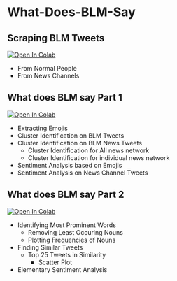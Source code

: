 # What-Does-BLM-Say
## Scraping BLM Tweets

[![Open In Colab](https://colab.research.google.com/assets/colab-badge.svg)](https://colab.research.google.com/drive/1kl2d0Hd8lBDPtgEYfosLHHGNZsJP82Ge?usp=sharing)

  - From Normal People
  - From News Channels

## What does BLM say Part 1

[![Open In Colab](https://colab.research.google.com/assets/colab-badge.svg)](https://colab.research.google.com/drive/1uJGS9bT9j_2w-WlcKmzFJijFPprSN07D?usp=sharing)

  - Extracting Emojis
  - Cluster Identification on BLM Tweets
  - Cluster Identification on BLM News Tweets
    - Cluster Identification for All news network
    - Cluster Identification for individual news network
  - Sentiment Analysis based on Emojis
  - Sentiment Analysis on News Channel Tweets


## What does BLM say Part 2

[![Open In Colab](https://colab.research.google.com/assets/colab-badge.svg)](https://colab.research.google.com/drive/1KXFCNbF9urJ9GO092JcrszM2OsG8CGmI?usp=sharing)

  - Identifying Most Prominent Words
    - Removing Least Occuring Nouns
    - Plotting Frequencies of Nouns
  - Finding Similar Tweets
    - Top 25 Tweets in Similarity
      - Scatter Plot
  - Elementary Sentiment Analysis

